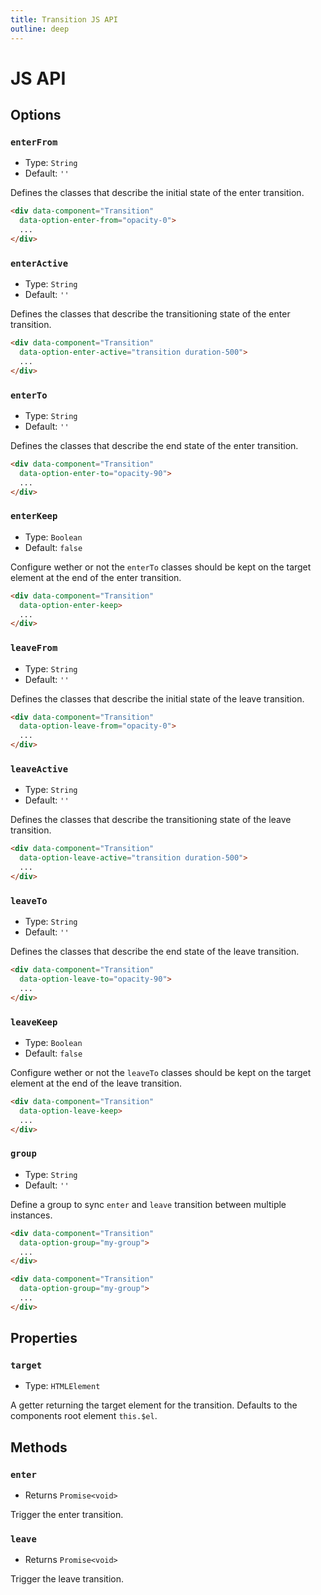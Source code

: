 ```yaml
---
title: Transition JS API
outline: deep
---
```


# JS API

## Options

### `enterFrom`

- Type: `String`
- Default: `''`

Defines the classes that describe the initial state of the enter transition.

```html {2}
<div data-component="Transition"
  data-option-enter-from="opacity-0">
  ...
</div>
```

### `enterActive`

- Type: `String`
- Default: `''`

Defines the classes that describe the transitioning state of the enter transition.

```html {2}
<div data-component="Transition"
  data-option-enter-active="transition duration-500">
  ...
</div>
```

### `enterTo`

- Type: `String`
- Default: `''`

Defines the classes that describe the end state of the enter transition.

```html {2}
<div data-component="Transition"
  data-option-enter-to="opacity-90">
  ...
</div>
```

### `enterKeep`

- Type: `Boolean`
- Default: `false`

Configure wether or not the `enterTo` classes should be kept on the target element at the end of the enter transition.

```html {2}
<div data-component="Transition"
  data-option-enter-keep>
  ...
</div>
```

### `leaveFrom`

- Type: `String`
- Default: `''`

Defines the classes that describe the initial state of the leave transition.

```html {2}
<div data-component="Transition"
  data-option-leave-from="opacity-0">
  ...
</div>
```

### `leaveActive`

- Type: `String`
- Default: `''`

Defines the classes that describe the transitioning state of the leave transition.

```html {2}
<div data-component="Transition"
  data-option-leave-active="transition duration-500">
  ...
</div>
```

### `leaveTo`

- Type: `String`
- Default: `''`

Defines the classes that describe the end state of the leave transition.

```html {2}
<div data-component="Transition"
  data-option-leave-to="opacity-90">
  ...
</div>
```

### `leaveKeep`

- Type: `Boolean`
- Default: `false`

Configure wether or not the `leaveTo` classes should be kept on the target element at the end of the leave transition.

```html {2}
<div data-component="Transition"
  data-option-leave-keep>
  ...
</div>
```


### `group`

- Type: `String`
- Default: `''`

Define a group to sync `enter` and `leave` transition between multiple instances.

```html {2,7}
<div data-component="Transition"
  data-option-group="my-group">
  ...
</div>

<div data-component="Transition"
  data-option-group="my-group">
  ...
</div>
```


## Properties

### `target`

- Type: `HTMLElement`

A getter returning the target element for the transition. Defaults to the components root element `this.$el`.

## Methods

### `enter`

- Returns `Promise<void>`

Trigger the enter transition.

### `leave`

- Returns `Promise<void>`

Trigger the leave transition.
